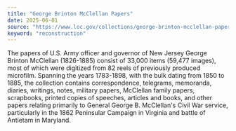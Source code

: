 ```yaml
---
title: "George Brinton McClellan Papers"
date: 2025-06-01
source: "https://www.loc.gov/collections/george-brinton-mcclellan-papers/about-this-collection/"
keyword: "reconstruction"
---
```


The papers of U.S. Army officer and governor of New Jersey George Brinton McClellan (1826-1885) consist of 33,000 items (59,477 images), most of which were digitized from 82 reels of previously produced microfilm. Spanning the years 1783-1898, with the bulk dating from 1850 to 1885, the collection contains correspondence, telegrams, memoranda, diaries, writings, notes, military papers, McClellan family papers, scrapbooks, printed copies of speeches, articles and books, and other papers relating primarily to General George B. McClellan's Civil War service, particularly in the 1862 Peninsular Campaign in Virginia and battle of Antietam in Maryland.